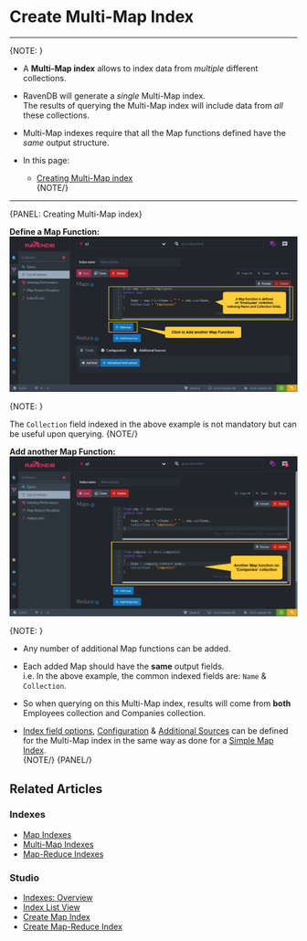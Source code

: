 ﻿# Create Multi-Map Index
---

{NOTE: }

* A **Multi-Map index** allows to index data from _multiple_ different collections.  

* RavenDB will generate a _single_ Multi-Map index.  
  The results of querying the Multi-Map index will include data from _all_ these collections.  

* Multi-Map indexes require that all the Map functions defined have the _same_ output structure.  

* In this page:  
  * [Creating Multi-Map index](../../../studio/database/indexes/create-map-index#edit-index-view)  
{NOTE/}

---

{PANEL: Creating Multi-Map index}

**Define a Map Function:**  
![Figure 1. Initial Map Function](images/create-multi-map-index-1.png)  

{NOTE: }

The `Collection` field indexed in the above example is not mandatory but can be useful upon querying.
{NOTE/}
<br/>

**Add another Map Function:**  
![Figure 2. Add Another Map Function](images/create-multi-map-index-2.png)  

{NOTE: }

* Any number of additional Map functions can be added.  

* Each added Map should have the **same** output fields.  
  i.e. In the above example, the common indexed fields are: `Name` & `Collection`.  

* So when querying on this Multi-Map index, results will come from **both** Employees collection and Companies collection.  

* [Index field options](../../../studio/database/indexes/create-map-index#index-field-options), 
  [Configuration](../../../studio/database/indexes/create-map-index#configuration) & 
  [Additional Sources](../../../studio/database/indexes/create-map-index#additional-sources) 
  can be defined for the Multi-Map index in the same way as done for a [Simple Map Index](../../../studio/database/indexes/create-map-index#create-multi-map-index).  
{NOTE/}
{PANEL/}


## Related Articles

### Indexes
- [Map Indexes](../../../indexes/map-indexes)
- [Multi-Map Indexes](../../../indexes/multi-map-indexes)
- [Map-Reduce Indexes](../../../indexes/map-reduce-indexes)

### Studio
- [Indexes: Overview](../../../studio/database/indexes/indexes-overview)
- [Index List View](../../../studio/database/indexes/indexes-list-view)
- [Create Map Index](../../../studio/database/indexes/create-map-index)
- [Create Map-Reduce Index](../../../studio/database/indexes/create-map-reduce-index)

